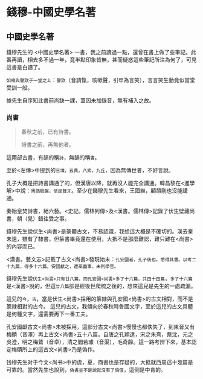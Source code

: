 # 錢穆-中國史學名著

## 中國史學名著

錢穆先生的 <中國史學名著> 一書，我之前讀過一點，還曾在書上做了些筆記。此番再讀，相去多不過一年，竟半點印象皆無，甚而疑惑這些筆記所注為何了，可見這書是白讀了。

`如相與謦欬于一堂之上`：`謦欬`（音請愾，咳嗽聲，引申為言笑），言言笑生動竟似當堂受訓一般。

據先生自序知此書前尚缺一課，蓋因未加錄音，無有補入之故。

### 尚書

> 春秋之前，已有詩書。
>
> 詩書之前，再無他者。

這兩部古書，有韻的稱`詩`，無韻的稱`書`。

至於<左傳>中提到的`三墳，五典，八索，九丘`，因為無傳世者，不好言說。

孔子大概是把詩書講通了的，但漢唐以降，就再沒人能完全講通。韓昌黎在<進學解>中說：`周誥殷盤，佶屈聱牙`。至少在錢穆先生看來，王國維，顧頡剛也沒能講通。

秦始皇焚詩書，絕六藝。<史記。儒林列傳>及<漢書。儒林傳>記錄了伏生壁藏尚書，朝（晁）錯往受之事。

錢穆先生說伏生<尚書>是篆體古文，不易認識，我想這大概是不確切的。漢去秦未遠，雖有了隸書，但篆書畢竟還在使用，大抵不是那麼難認，難只難在<尚書>的內容而已。

<漢書。藝文志>記載了古文<尚書>發現始末：`孔安國者，孔子後也。悉得其書。以考二十九篇，得多十六篇。安國獻之，遭巫蠱事，未列學官。`

錢穆先生說`伏生<尚書>只有廿八篇，而孔安國<尚書>多了十六篇，共四十四篇`，`多了十六篇`是<漢書>說的，但這`廿八篇`卻是經後世爬梳之後的，想來這兒是先生的一處疏漏。

這兒的`今`，`古`，當是伏生<尚書>採用的篆隸與孔安國<尚書>的古文相對，而不是篆隸相對的古今。
 這兒的古文，我傾向於春秋時魯國文字，至於這兒的古文具體是何種文字，還需要再下一番工夫。

孔安國獻古文<尚書>未被採用，這部分古文<尚書>慢慢也都佚失了，到東晉又有梅賾（音澤）再上古文<尚書>五十八篇。自唐之孔穎達，宋之朱熹，蔡沈，元之吳澄，明之梅鷟（音卓），清之閻若璩（音渠），毛奇齡。這一路考辨下來，基本認定梅賾所上的這古文<尚書>乃是偽作。

钱穆先生对于今文<尚书>中的虞，夏，商書也是存疑的，大抵就西周這十幾篇是可靠的。當然先生也說到，`偽書並不是說就沒有了價值`，這倒是中肯的。
